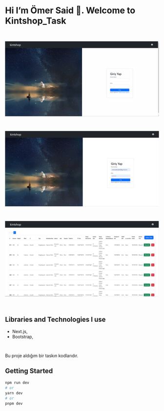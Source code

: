 <h1>Hi I’m Ömer Said 👋. Welcome to Kintshop_Task</h1>

<br>

![Kintshop](https://github.com/omersb/kintshop_taskk/blob/master/kintshop_task.gif?raw=true)

<br>

![Kintshop](https://github.com/omersb/kintshop_taskk/blob/master/kintshop-1.jpg?raw=true)

<br>

![Kintshop](https://github.com/omersb/kintshop_taskk/blob/master/kintshop-2.jpg?raw=true)

<br>

<h2>Libraries and Technologies I use</h2>

* Next.js, 
* Bootstrap,

<br>
<p>Bu proje aldığım bir taskın kodlarıdır.</p>


## Getting Started


```bash
npm run dev
# or
yarn dev
# or
pnpm dev
```
